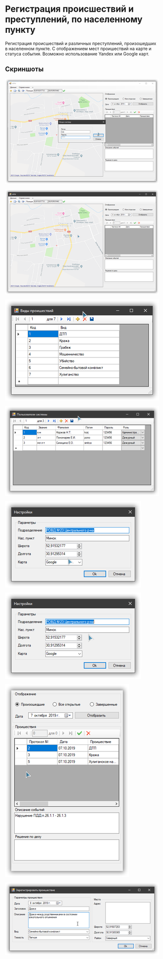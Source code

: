 # Регистрация происшествий и преступлений,  по населенному пункту

Регистрация происшествий и различных преступлений, произошедших в населенном пункте. C отображением мест проишествий на карте и статуса события.
Возможно использование Yandex или Google карт.

## Скриншоты 

!["Скрин 1"](/ScreenShots/Picture1.png "Screen 1")

!["Скрин 2"](/ScreenShots/Picture2.png "Screen 2")

!["Скрин 3"](/ScreenShots/Picture3.png "Screen 3")

!["Скрин 5"](/ScreenShots/Picture5.png "Screen 5")

!["Скрин 6"](/ScreenShots/Picture6.png "Screen 6")

!["Скрин 7"](/ScreenShots/Picture7.png "Screen 7")

!["Скрин 8"](/ScreenShots/Picture8.png "Screen 8")

!["Скрин 9"](/ScreenShots/Picture9.png "Screen 9")

